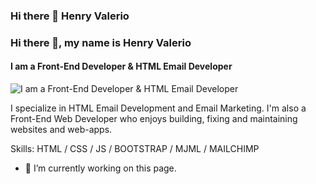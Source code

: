 ### Hi there 👋 Henry Valerio

### Hi there 👋, my name is Henry Valerio
#### I am a Front-End Developer & HTML Email Developer
![I am a Front-End Developer & HTML Email Developer](https://thumbs.dreamstime.com/b/sistema-del-garabato-desarrollo-web-fije-de-garabatos-l%C3%ADnea-arte-vector-elementos-para-su-dise%C3%B1o-139983127.jpg)

I specialize in HTML Email Development and Email Marketing. I'm also a Front-End Web Developer who enjoys building, fixing and maintaining websites and web-apps.

Skills: HTML /  CSS /  JS  /  BOOTSTRAP / MJML / MAILCHIMP

- 🔭 I’m currently working on this page. 




